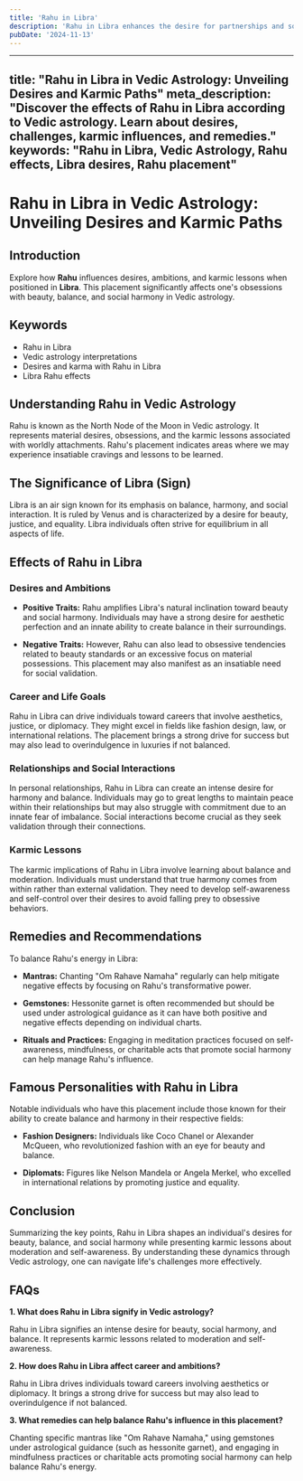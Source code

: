 ```yaml
---
title: 'Rahu in Libra'
description: 'Rahu in Libra enhances the desire for partnerships and social harmony. Individuals are diplomatic, persuasive, and seek balance, but may face challenges in decision-making or become overly dependent.'
pubDate: '2024-11-13'
---
```


--- 
title: "Rahu in Libra in Vedic Astrology: Unveiling Desires and Karmic Paths"
meta_description: "Discover the effects of Rahu in Libra according to Vedic astrology. Learn about desires, challenges, karmic influences, and remedies."
keywords: "Rahu in Libra, Vedic Astrology, Rahu effects, Libra desires, Rahu placement"
---

# Rahu in Libra in Vedic Astrology: Unveiling Desires and Karmic Paths

## Introduction

Explore how **Rahu** influences desires, ambitions, and karmic lessons when positioned in **Libra**. This placement significantly affects one's obsessions with beauty, balance, and social harmony in Vedic astrology.

## Keywords

- Rahu in Libra
- Vedic astrology interpretations
- Desires and karma with Rahu in Libra
- Libra Rahu effects

## Understanding Rahu in Vedic Astrology

Rahu is known as the North Node of the Moon in Vedic astrology. It represents material desires, obsessions, and the karmic lessons associated with worldly attachments. Rahu's placement indicates areas where we may experience insatiable cravings and lessons to be learned.

## The Significance of Libra (Sign)

Libra is an air sign known for its emphasis on balance, harmony, and social interaction. It is ruled by Venus and is characterized by a desire for beauty, justice, and equality. Libra individuals often strive for equilibrium in all aspects of life.

## Effects of Rahu in Libra

### Desires and Ambitions

- **Positive Traits:** Rahu amplifies Libra's natural inclination toward beauty and social harmony. Individuals may have a strong desire for aesthetic perfection and an innate ability to create balance in their surroundings.
  
- **Negative Traits:** However, Rahu can also lead to obsessive tendencies related to beauty standards or an excessive focus on material possessions. This placement may also manifest as an insatiable need for social validation.

### Career and Life Goals

Rahu in Libra can drive individuals toward careers that involve aesthetics, justice, or diplomacy. They might excel in fields like fashion design, law, or international relations. The placement brings a strong drive for success but may also lead to overindulgence in luxuries if not balanced.

### Relationships and Social Interactions

In personal relationships, Rahu in Libra can create an intense desire for harmony and balance. Individuals may go to great lengths to maintain peace within their relationships but may also struggle with commitment due to an innate fear of imbalance. Social interactions become crucial as they seek validation through their connections.

### Karmic Lessons

The karmic implications of Rahu in Libra involve learning about balance and moderation. Individuals must understand that true harmony comes from within rather than external validation. They need to develop self-awareness and self-control over their desires to avoid falling prey to obsessive behaviors.

## Remedies and Recommendations

To balance Rahu's energy in Libra:

- **Mantras:** Chanting "Om Rahave Namaha" regularly can help mitigate negative effects by focusing on Rahu's transformative power.
  
- **Gemstones:** Hessonite garnet is often recommended but should be used under astrological guidance as it can have both positive and negative effects depending on individual charts.
  
- **Rituals and Practices:** Engaging in meditation practices focused on self-awareness, mindfulness, or charitable acts that promote social harmony can help manage Rahu's influence.

## Famous Personalities with Rahu in Libra

Notable individuals who have this placement include those known for their ability to create balance and harmony in their respective fields:

- **Fashion Designers:** Individuals like Coco Chanel or Alexander McQueen, who revolutionized fashion with an eye for beauty and balance.
  
- **Diplomats:** Figures like Nelson Mandela or Angela Merkel, who excelled in international relations by promoting justice and equality.

## Conclusion

Summarizing the key points, Rahu in Libra shapes an individual's desires for beauty, balance, and social harmony while presenting karmic lessons about moderation and self-awareness. By understanding these dynamics through Vedic astrology, one can navigate life's challenges more effectively.

## FAQs

**1. What does Rahu in Libra signify in Vedic astrology?**

Rahu in Libra signifies an intense desire for beauty, social harmony, and balance. It represents karmic lessons related to moderation and self-awareness.

**2. How does Rahu in Libra affect career and ambitions?**

Rahu in Libra drives individuals toward careers involving aesthetics or diplomacy. It brings a strong drive for success but may also lead to overindulgence if not balanced.

**3. What remedies can help balance Rahu's influence in this placement?**

Chanting specific mantras like "Om Rahave Namaha," using gemstones under astrological guidance (such as hessonite garnet), and engaging in mindfulness practices or charitable acts promoting social harmony can help balance Rahu's energy.
